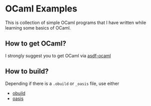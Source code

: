# OCaml Examples

This is collection of simple OCaml programs that I have written while learning some basics of OCaml.

## How to get OCaml?

I strongly suggest you to get OCaml via [asdf-ocaml](https://github.com/vic/asdf-ocaml)

## How to build?

Depending if there is a `.obuild` or `_oasis` file, use either 
- [obuild](https://github.com/ocaml-obuild/obuild)
- [oasis](https://ocaml.org/learn/tutorials/setting_up_with_oasis.html)
